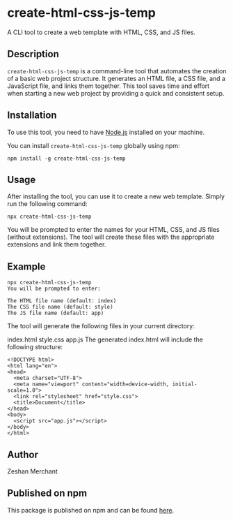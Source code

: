 # create-html-css-js-temp

A CLI tool to create a web template with HTML, CSS, and JS files.

## Description

`create-html-css-js-temp` is a command-line tool that automates the creation of a basic web project structure. It generates an HTML file, a CSS file, and a JavaScript file, and links them together. This tool saves time and effort when starting a new web project by providing a quick and consistent setup.

## Installation

To use this tool, you need to have [Node.js](https://nodejs.org/) installed on your machine.

You can install `create-html-css-js-temp` globally using npm:

```
npm install -g create-html-css-js-temp
```

## Usage
After installing the tool, you can use it to create a new web template. Simply run the following command:

```
npx create-html-css-js-temp
```

You will be prompted to enter the names for your HTML, CSS, and JS files (without extensions). The tool will create these files with the appropriate extensions and link them together.

## Example
```
npx create-html-css-js-temp
You will be prompted to enter:

The HTML file name (default: index)
The CSS file name (default: style)
The JS file name (default: app)
```

The tool will generate the following files in your current directory:

index.html
style.css
app.js
The generated index.html will include the following structure:

```
<!DOCTYPE html>
<html lang="en">
<head>
  <meta charset="UTF-8">
  <meta name="viewport" content="width=device-width, initial-scale=1.0">
  <link rel="stylesheet" href="style.css">
  <title>Document</title>
</head>
<body>
  <script src="app.js"></script>
</body>
</html>
```


## Author
Zeshan Merchant

## Published on npm
This package is published on npm and can be found [here](https://www.npmjs.com/package/create-html-css-js-temp).
